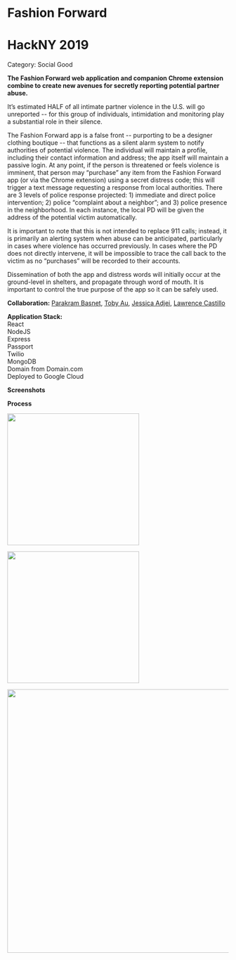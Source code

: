 # Fashion Forward
<h1>HackNY 2019</h1>
<p>Category: Social Good</p>

<p><strong>The Fashion Forward web application and companion Chrome extension combine to create new avenues for secretly reporting potential partner abuse.</strong></p>

<p>It’s estimated HALF of all intimate partner violence in the U.S. will go unreported -- for this group of individuals, intimidation and monitoring play a substantial role in their silence.</p>

<p>The Fashion Forward app is a false front -- purporting to be a designer clothing boutique -- that functions as a silent alarm system to notify authorities of potential violence. The individual will maintain a profile, including their contact information and address; the app itself will maintain a passive login. At any point, if the person is threatened or feels violence is imminent, that person may “purchase” any item from the Fashion Forward app (or via the Chrome extension) using a secret distress code; this will trigger a text message requesting a response from local authorities. There are 3 levels of police response projected: 1) immediate and direct police intervention; 2) police “complaint about a neighbor”; and 3) police presence in the neighborhood. In each instance, the local PD will be given the address of the potential victim automatically.</p>

<p>It is important to note that this is not intended to replace 911 calls; instead, it is primarily an alerting system when abuse can be anticipated, particularly in cases where violence has occurred previously. In cases where the PD does not directly intervene, it will be impossible to trace the call back to the victim as no “purchases” will be recorded to their accounts.</p> 

<p>Dissemination of both the app and distress words will initially occur at the ground-level in shelters, and propagate through word of mouth. It is important to control the true purpose of the app so it can be safely used.</p>

<p><strong>Collaboration:</strong> 
  <a href="https://github.com/PsyCas">Parakram Basnet</a>,
  <a href="https://github.com/tobyau">Toby Au</a>,
  <a href="https://github.com/giocare">Jessica Adjei</a>,
  <a href="https://github.com/LawrenceCastillo">Lawrence Castillo</a></p>

<p><strong>Application Stack:</strong><br>
  React<br>
  NodeJS<br>
  Express<br>
  Passport<br>
  Twilio<br>
  MongoDB<br>
  Domain from Domain.com<br>
  Deployed to Google Cloud</p>

<p><strong>Screenshots</strong></p>


<p><strong>Process</strong></p>

<p><img src="https://github.com/tobyau/shopping_extension/blob/master/references/IMG_1565.jpg?raw=true" width="300">

<img src="https://github.com/tobyau/shopping_extension/blob/master/references/IMG_1567.jpg?raw=true" width="300"></p>

<img src="https://github.com/tobyau/shopping_extension/blob/master/references/IMG_1566.jpg?raw=true" width="600">
